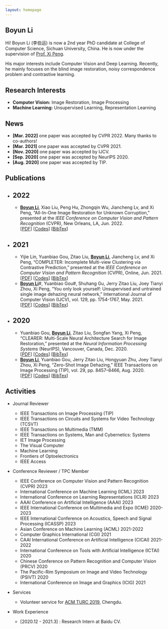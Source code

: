 ```yaml
---
layout: homepage
---
```


## Boyun Li

Hi! Boyun Li (李伯运) is now a 2nd year PhD candidate at College of Computer Science, Sichuan University, China. He is now under the supervision of [Prof. Xi Peng](https://pengxi.me/).

His major interests include Computer Vision and Deep Learning. Recently, he mainly focuses on the blind image restoration, noisy correspondence problem and contrastive learning.



## Research Interests

- **Computer Vision:** Image Restoration, Image Processing
- **Machine Learning:** Unsupervised Learning, Representation Learning

## News
- **[Mar. 2022]** one paper was accepted by CVPR 2022. Many thanks to co-authors! 
- **[Mar. 2021]** one paper was accepted by CVPR 2021.
- **[Nov. 2020]** one paper was accepted by IJCV.
- **[Sep. 2020]** one paper was accepted by NeurIPS 2020.
- **[Aug. 2020]** one paper was accepted by TIP.

## Publications

- ## 2022

  - **<u>Boyun Li</u>**, Xiao Liu, Peng Hu, Zhongqin Wu, Jiancheng Lv, and Xi Peng, “All-In-One Image Restoration for Unknown Corruption,” presented at the *IEEE Conference on Computer Vision and Pattern Recognition* (CVPR), New Orleans, LA, Jun. 2022.<br>[[PDF](http://pengxi.me/wp-content/uploads/2022/03/All-In-One-Image-Restoration-for-Unknown-Corruption.pdf)] [[Codes](https://github.com/XLearning-SCU/2022-CVPR-AirNet)] [[BibTex](http://pengxi.me/wp-content/uploads/2022/05/All-In-One-Image-Restoration-for-Unknown-Corruption.txt)]

- ## 2021

  - Yijie Lin, Yuanbiao Gou, Zitao Liu, **<u>Boyun Li</u>**, Jiancheng Lv, and Xi Peng, “COMPLETER: Incomplete Multi-view Clustering via Contrastive Prediction,” presented at the *IEEE Conference on Computer Vision and Pattern Recognition* (CVPR), Online, Jun. 2021.<br>[[PDF](http://pengxi.me/wp-content/uploads/2021/03/2021CVPR-completer.pdf)] [[Codes](https://github.com/XLearning-SCU/2021-CVPR-Completer)] [[BibTex](http://pengxi.me/wp-content/uploads/2021/03/2021-completer.txt)] 
  - **<u>Boyun Li</u>**#, Yuanbiao Gou#, Shuhang Gu, Jerry Zitao Liu, Joey Tianyi Zhou, Xi Peng, “You only look yourself: Unsupervised and untrained single image dehazing neural network,” International Journal of Computer Vision (IJCV), vol. 129, pp. 1754-1767, May. 2021.<br>[[PDF](http://pengxi.me/wp-content/uploads/2021/05/2021-IJCV-yoly.pdf)] [[Codes](https://github.com/XLearning-SCU/2021-IJCV-YOLY)] [[BibTex](http://pengxi.me/wp-content/uploads/2021/02/2021-IJCV.txt)]

- ## 2020

  - Yuanbiao Gou, **<u>Boyun Li</u>**, Zitao Liu, Songfan Yang, Xi Peng, “CLEARER: Multi-Scale Neural Architecture Search for Image Restoration,” presented at the *Neural Information Processing Systems* (NeurIPS), Vancouver, Canada, Dec. 2020.<br>[[PDF](http://pengxi.me/wp-content/uploads/2020/12/2020NIPS-CLEARER.pdf)] [[Codes](https://github.com/XLearning-SCU/2020-NeurIPS-CLEARER)] [[BibTex](http://pengxi.me/wp-content/uploads/2020/12/2020-CLEARER-NIPS.txt)]
  - **<u>Boyun Li</u>**, Yuanbiao Gou, Jerry Zitao Liu, Hongyuan Zhu, Joey Tianyi Zhou, Xi Peng, “Zero-Shot Image Dehazing,” IEEE Transactions on Image Processing (TIP), vol. 29, pp. 8457–8466, Aug. 2020.<br>[[PDF](http://pengxi.me/wp-content/uploads/2020/10/zero-shot-dehazing.pdf)] [[Codes](https://github.com/limit-scu/2020-TIP-ZID)] [[BibTex](http://pengxi.me/wp-content/uploads/2020/10/2020-Zero-Shot-Image-Dehazing.txt)]



## Activities

* Journal Reviewer
  * IEEE Transactions on Image Processing (TIP)
  * IEEE Transactions on Circuits and Systems for Video Technology (TCSVT)
  * IEEE Transactions on Multimedia (TMM)
  * IEEE Transactions on Systems, Man and Cybernetics: Systems
  * IET Image Processing
  * The Visual Computer
  * Machine Learning
  * Frontiers of Optoelectronics
  * IEEE Access
  
* Conference Reviewer / TPC Member
  * IEEE Conference on Computer Vision and Pattern Recognition (CVPR) 2023
  * International Conference on Machine Learning (ICML) 2023
  * International Conference on Learning Representations (ICLR) 2023
  * AAAI Conference on Artificial Intelligence (AAAI) 2023
  * IEEE International Conference on Multimedia and Expo (ICME) 2020-2023
  * IEEE International Conference on Acoustics, Speech and Signal Processing (ICASSP) 2023
  * Asian Conference on Machine Learning (ACML) 2021-2022
  * Computer Graphics International (CGI) 2021
  * CAAI International Conference on Artificial Intelligence (CICAI) 2021-2022
  * International Conference on Tools with Artificial Intelligence (ICTAI) 2020
  * Chinese Conference on Pattern Recognition and Computer Vision (PRCV) 2020
  * The Pacific-Rim Symposium on Image and Video Technology (PSIVT) 2020
  * International Conference on Image and Graphics (ICIG) 2021
  
* Services
  * Volunteer service for [ACM TURC 2019](http://acmturc.com/2019/cn/index.html), Chengdu.

* Work Experience 
  * [2020.12 - 2021.3] : Research Intern at Baidu CV.

